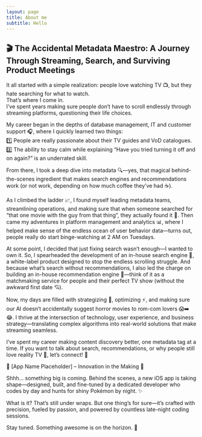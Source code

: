 ```yaml
---
layout: page
title: About me
subtitle: Hello
---
```


## 🎬 The Accidental Metadata Maestro: A Journey Through Streaming, Search, and Surviving Product Meetings

It all started with a simple realization: people love watching TV 📺, but they hate searching for what to watch.\
That’s where I come in.\
I’ve spent years making sure people don’t have to scroll endlessly through streaming platforms, questioning their life choices.

My career began in the depths of database management, IT and customer support 🎧, where I quickly learned two things:\
1️⃣ People are really passionate about their TV guides and VoD catalogues.\
2️⃣ The ability to stay calm while explaining “Have you tried turning it off and on again?” is an underrated skill.

From there, I took a deep dive into metadata 🔍—yes, that magical behind-the-scenes ingredient that makes search engines and recommendations work (or not work, depending on how much coffee they’ve had ☕).

As I climbed the ladder 📈, I found myself leading metadata teams, streamlining operations, and making sure that when someone searched for “that one movie with the guy from that thing”, they actually found it 🎥. Then came my adventures in platform management and analytics 📊, where I helped make sense of the endless ocean of user behavior data—turns out, people really do start binge-watching at 2 AM on Tuesdays.

At some point, I decided that just fixing search wasn’t enough—I wanted to own it. So, I spearheaded the development of an in-house search engine 🔎, a white-label product designed to stop the endless scrolling struggle. And because what’s search without recommendations, I also led the charge on building an in-house recommendation engine 🤖—think of it as a matchmaking service for people and their perfect TV show (without the awkward first date 💘).

Now, my days are filled with strategizing 🧠, optimizing ⚡, and making sure our AI doesn’t accidentally suggest horror movies to rom-com lovers 😱➡️😂.
I thrive at the intersection of technology, user experience, and business strategy—translating complex algorithms into real-world solutions that make streaming seamless.

I’ve spent my career making content discovery better, one metadata tag at a time. If you want to talk about search, recommendations, or why people still love reality TV 📢, let’s connect! 🚀

🚀 [App Name Placeholder] – Innovation in the Making 🤫

Shhh… something big is coming. Behind the scenes, a new iOS app is taking shape—designed, built, and fine-tuned by a dedicated developer who codes by day and hunts for shiny Pokémon by night. ✨

What is it? That’s still under wraps. But one thing’s for sure—it’s crafted with precision, fueled by passion, and powered by countless late-night coding sessions.

Stay tuned. Something awesome is on the horizon. 🌟
